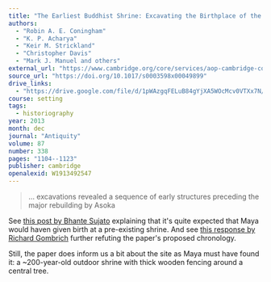 ```yaml
---
title: "The Earliest Buddhist Shrine: Excavating the Birthplace of the Buddha, Lumbini"
authors:
  - "Robin A. E. Coningham"
  - "K. P. Acharya"
  - "Keir M. Strickland"
  - "Christopher Davis"
  - "Mark J. Manuel and others"
external_url: "https://www.cambridge.org/core/services/aop-cambridge-core/content/view/90338647E132E7B20420CCC9C847E237/S0003598X00049899a.pdf"
source_url: "https://doi.org/10.1017/s0003598x00049899"
drive_links:
  - "https://drive.google.com/file/d/1pWAzgqFELuB84gYjXA5WOcMcv0VTXx7N/view?usp=drivesdk"
course: setting
tags:
  - historiography
year: 2013
month: dec
journal: "Antiquity"
volume: 87
number: 338
pages: "1104--1123"
publisher: cambridge
openalexid: W1913492547
---
```


> … excavations revealed a sequence of early structures preceding the major rebuilding by Asoka

See [this post by Bhante Sujato](https://discourse.suttacentral.net/t/birthdate-of-the-buddha-hints-from-archeology/2591/5?u=khemarato.bhikkhu) explaining that it's quite expected that Maya would haven given birth at a pre-existing shrine.
And see [this response by Richard Gombrich](https://ocbs.org/wp-content/uploads/2015/09/rfg1213.pdf) further refuting the paper's proposed chronology.

Still, the paper does inform us a bit about the site as Maya must have found it: a ~200-year-old outdoor shrine with thick wooden fencing around a central tree.
